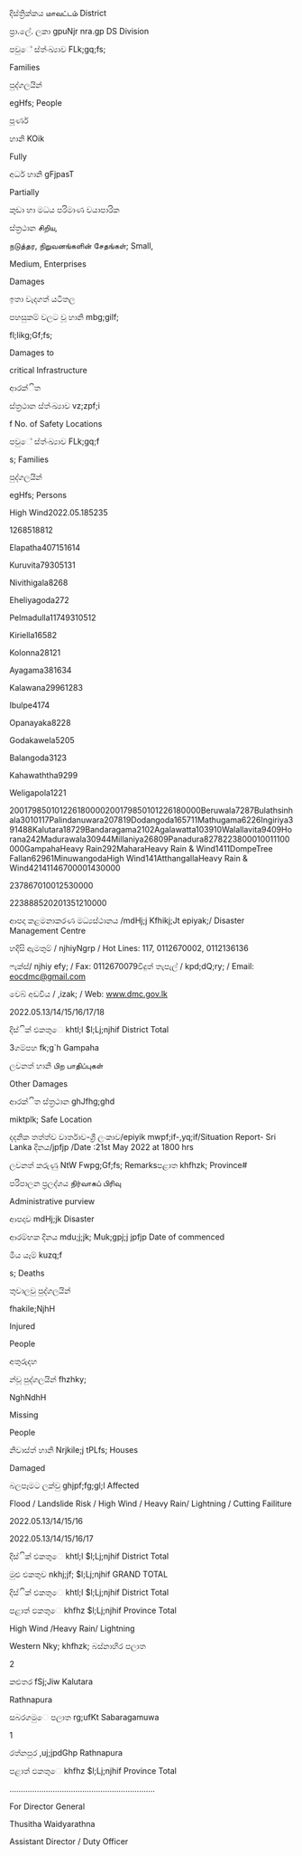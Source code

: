 දිස්ත්‍රික්කය மாவட்டம் District

ප්‍රා.ලේ. ලකා gpuNjr nra.gp DS Division

පවුේ ස්ත්‍ංඛ්‍යාව FLk;gq;fs;

Families

පුද්ගලයින්

egHfs; People

පූර්ණ

හානි KOik

Fully

අර්ධ හානි gFjpasT

Partially

කුඩා හා මධය පරිමාණ වයාපාරික

ස්ත්‍රථාන சிறிய,

நடுத்தர, நிறுவனங்களின் சேதங்கள்; Small,

Medium, Enterprises

Damages

ඉතා වැදගත් යටිතල

පහසුකම් වලට වූ හානි mbg;gilf;

fl;likg;Gf;fs;

Damages to

critical Infrastructure

ආරක්ිත

ස්ත්‍රථාන ස්ත්‍ංඛ්‍යාව vz;zpf;i

f No. of Safety Locations

පවුේ ස්ත්‍ංඛ්‍යාව FLk;gq;f

s; Families

පුද්ගලයින්

egHfs; Persons

High Wind2022.05.185235

1268518812

Elapatha407151614

Kuruvita79305131

Nivithigala8268

Eheliyagoda272

Pelmadulla11749310512

Kiriella16582

Kolonna28121

Ayagama381634

Kalawana29961283

Ibulpe4174

Opanayaka8228

Godakawela5205

Balangoda3123

Kahawaththa9299

Weligapola1221

200179850101226180000200179850101226180000Beruwala7287Bulathsinhala3010117Palindanuwara207819Dodangoda165711Mathugama6226Ingiriya391488Kalutara18729Bandaragama2102Agalawatta103910Walallavita9409Horana242Madurawala30944Millaniya26809Panadura8278223800010011100000GampahaHeavy Rain292MaharaHeavy Rain & Wind1411DompeTree Fallan62961MinuwangodaHigh Wind141AtthangallaHeavy Rain & Wind42141146700001430000

237867010012530000

223888520201351210000

ආපදා කළමනාකරණ මධ්‍යස්ථානය /mdHj;j Kfhikj;Jt epiyak;/ Disaster Management Centre

හදිසි ඇමතුම් / njhiyNgrp / Hot Lines: 117, 0112670002, 0112136136

ෆැක්ස්/ njhiy efy; / Fax: 0112670079විදුත් තැපැල් / kpd;dQ;ry; / Email: eocdmc@gmail.com

වෙබ් අඩවිය / ,izak; / Web: www.dmc.gov.lk

2022.05.13/14/15/16/17/18

දිස්ික් එකතුෙ khtl;l $l;Lj;njhif District Total

3ගම්පහ fk;g`h Gampaha

ලවනත් හානි பிற பாதிப்புகள்

Other Damages

ආරක්ිත ස්ත්‍රථාන ghJfhg;ghd

miktplk; Safe Location

දදනික තත්ත්ව වාර්තාව-ශ්‍රී ලංකාව/epiyik mwpf;if-,yq;if/Situation Report- Sri Lanka දිනය/jpfjp /Date :21st May 2022 at 1800 hrs

ලවනත් කරුණු NtW Fwpg;Gf;fs; Remarksපළාත khfhzk; Province#

පරිපාලන ප්‍රලද්ශය நிர்வாகப் பிரிவு

Administrative purview

ආපදාව mdHj;jk Disaster

ආරම්භක දිනය mdu;j;jk; Muk;gpj;j jpfjp Date of commenced

මිය යෑම් kuzq;f

s; Deaths

තුවාලවු පුද්ගලයින්

fhakile;NjhH

Injured

People

අතුරුදහ

න්වූ පුද්ගලයින් fhzhky;

NghNdhH

Missing

People

නිවාස්ත්‍ හානි Nrjkile;j tPLfs; Houses

Damaged

බලපෑමට ලක්වු ghjpf;fg;gl;l Affected

Flood / Landslide Risk / High Wind / Heavy Rain/ Lightning / Cutting Failiture

2022.05.13/14/15/16

2022.05.13/14/15/16/17

දිස්ික් එකතුෙ khtl;l $l;Lj;njhif District Total

මුළු එකතුව nkhj;jf; $l;Lj;njhif GRAND TOTAL

දිස්ික් එකතුෙ khtl;l $l;Lj;njhif District Total

පළාත් ඵකතුෙ khfhz $l;Lj;njhif Province Total

High Wind /Heavy Rain/ Lightning

Western Nky; khfhzk; බස්නාහිර පලාත

2

කළුතර fSj;Jiw Kalutara

Rathnapura

සබරගමුෙ පලාත rg;ufKt Sabaragamuwa

1

රත්නපුර ,uj;jpdGhp Rathnapura

පළාත් ඵකතුෙ khfhz $l;Lj;njhif Province Total

……………………………………………………….

For Director General

Thusitha Waidyarathna

Assistant Director / Duty Officer